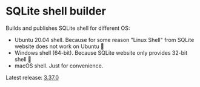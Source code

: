 # SQLite shell builder

Builds and publishes SQLite shell for different OS:

-   Ubuntu 20.04 shell. Because for some reason "Linux Shell" from SQLite website does not work on Ubuntu 🤷
-   Windows shell (64-bit). Because SQLite website only provides 32-bit shell 🤷
-   macOS shell. Just for convenience.

Latest release: [3.37.0](https://github.com/nalgeon/sqlite/releases/latest)
